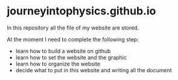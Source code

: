 # journeyintophysics.github.io

In this repository all the file of my website are stored. 

At the moment I need to complete the following step:
- learn how to build a website on github
- learn how to set the website and the graphic
- learn how to organize the website
- decide what to put in this website and writing all the document
